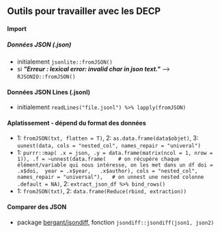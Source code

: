 ## Outils pour travailler avec les DECP

#### Import

##### Données JSON (.json)

- initialement `jsonlite::fromJSON()`
- si ***"Erreur : lexical error: invalid char in json text."*** --> `RJSONIO::fromJSON()`

#### Données JSON Lines (.jsonl)

- initialement `readLines("file.jsonl") %>% lapply(fromJSON)`


#### Aplatissement - dépend du format des données
  
- 1: `fromJSON(txt, flatten = T)`, 2: `as.data.frame(data$objet)`, 3: `uunest(data, cols = "nested_col", names_repair = "univeral")`
- 1: `purrr::map(
      .x = json,
      .y = data.frame(matrix(ncol = 1, nrow = 1)),
      .f = ~unnest(data.frame(    # on récupère chaque élément/variable qui nous intéresse, on les met dans un df
                     doi = .x$doi, 
                     year = .x$year,  
                     .x$author),
                 cols = "nested_col", names_repair = "universal"),   # on unnest une nested colonne
      .default = NA)`, 2: `extract_json_df %>% bind_rows()`
- 1: `fromJSON(txt)`, 2: `data.frame(Reduce(rbind, extraction))`

#### Comparer des JSON

- package [bergant/jsondiff](https://github.com/bergant/jsondiff), fonction `jsondiff::jsondiff(json1, json2)`
